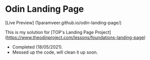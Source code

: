 # Odin Landing Page
[Live Preview] (1paramveer.github.io/odin-landing-page/)

This is my solution for [TOP's Landing Page Project] (https://www.theodinproject.com/lessons/foundations-landing-page)


- Completed (18/05/2021).
- Messed up the code, will clean it up soon.
